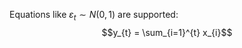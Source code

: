 Equations like $\varepsilon_{t} \sim N \left(0,1\right)$ are supported:
$$y_{t} = \sum_{i=1}^{t} x_{i}$$
